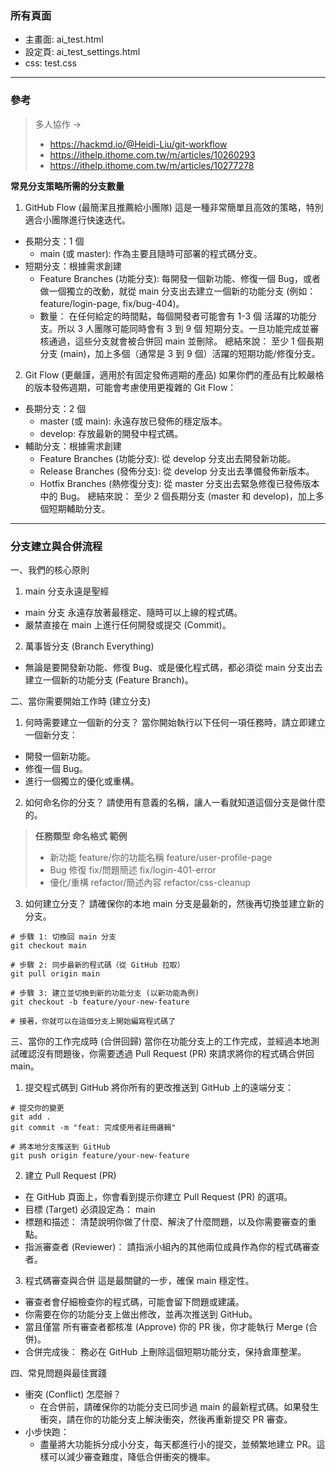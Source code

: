 ### 所有頁面

* 主畫面: ai_test.html
* 設定頁: ai_test_settings.html
* css: test.css

---
### 參考
> 多人協作 →
> * https://hackmd.io/@Heidi-Liu/git-workflow
> * https://ithelp.ithome.com.tw/m/articles/10260293
> * https://ithelp.ithome.com.tw/m/articles/10277278

**常見分支策略所需的分支數量**
1. GitHub Flow (最簡潔且推薦給小團隊)
這是一種非常簡單且高效的策略，特別適合小團隊進行快速迭代。
* 長期分支：1 個
  * main (或 master): 作為主要且隨時可部署的程式碼分支。
* 短期分支：根據需求創建
  * Feature Branches (功能分支): 每開發一個新功能、修復一個 Bug，或者做一個獨立的改動，就從 main 分支出去建立一個新的功能分支 (例如：feature/login-page, fix/bug-404)。
  * 數量： 在任何給定的時間點，每個開發者可能會有 1-3 個 活躍的功能分支。所以 3 人團隊可能同時會有 3 到 9 個 短期分支。一旦功能完成並審核通過，這些分支就會被合併回 main 並刪除。
總結來說： 至少 1 個長期分支 (main)，加上多個（通常是 3 到 9 個）活躍的短期功能/修復分支。
2. Git Flow (更嚴謹，適用於有固定發佈週期的產品)
如果你們的產品有比較嚴格的版本發佈週期，可能會考慮使用更複雜的 Git Flow：
* 長期分支：2 個
  * master (或 main): 永遠存放已發佈的穩定版本。
  * develop: 存放最新的開發中程式碼。
* 輔助分支：根據需求創建
  * Feature Branches (功能分支): 從 develop 分支出去開發新功能。
  * Release Branches (發佈分支): 從 develop 分支出去準備發佈新版本。
  * Hotfix Branches (熱修復分支): 從 master 分支出去緊急修復已發佈版本中的 Bug。
總結來說： 至少 2 個長期分支 (master 和 develop)，加上多個短期輔助分支。

---
### 分支建立與合併流程

一、我們的核心原則
1. main 分支永遠是聖經
* main 分支 永遠存放著最穩定、隨時可以上線的程式碼。
* 嚴禁直接在 main 上進行任何開發或提交 (Commit)。

2. 萬事皆分支 (Branch Everything)
* 無論是要開發新功能、修復 Bug、或是優化程式碼，都必須從 main 分支出去建立一個新的功能分支 (Feature Branch)。

二、當你需要開始工作時 (建立分支)
1. 何時需要建立一個新的分支？
當你開始執行以下任何一項任務時，請立即建立一個新分支：
* 開發一個新功能。
* 修復一個 Bug。
* 進行一個獨立的優化或重構。

2. 如何命名你的分支？
請使用有意義的名稱，讓人一看就知道這個分支是做什麼的。

> **任務類型	命名格式	範例**
> * 新功能	feature/你的功能名稱	feature/user-profile-page
> * Bug 修復	fix/問題簡述	fix/login-401-error
> * 優化/重構	refactor/簡述內容	refactor/css-cleanup

3. 如何建立分支？
請確保你的本地 main 分支是最新的，然後再切換並建立新的分支。
```
# 步驟 1: 切換回 main 分支
git checkout main

# 步驟 2: 同步最新的程式碼（從 GitHub 拉取）
git pull origin main

# 步驟 3: 建立並切換到新的功能分支 (以新功能為例)
git checkout -b feature/your-new-feature

# 接著，你就可以在這個分支上開始編寫程式碼了
```

三、當你的工作完成時 (合併回歸)
當你在功能分支上的工作完成，並經過本地測試確認沒有問題後，你需要透過 Pull Request (PR) 來請求將你的程式碼合併回 main。

1. 提交程式碼到 GitHub
將你所有的更改推送到 GitHub 上的遠端分支：
```
# 提交你的變更
git add .
git commit -m "feat: 完成使用者註冊邏輯" 

# 將本地分支推送到 GitHub
git push origin feature/your-new-feature
```

2. 建立 Pull Request (PR)
* 在 GitHub 頁面上，你會看到提示你建立 Pull Request (PR) 的選項。
* 目標 (Target) 必須設定為： main
* 標題和描述： 清楚說明你做了什麼、解決了什麼問題，以及你需要審查的重點。
* 指派審查者 (Reviewer)： 請指派小組內的其他兩位成員作為你的程式碼審查者。

3. 程式碼審查與合併
這是最關鍵的一步，確保 main 穩定性。
* 審查者會仔細檢查你的程式碼，可能會留下問題或建議。
* 你需要在你的功能分支上做出修改，並再次推送到 GitHub。
* 當且僅當 所有審查者都核准 (Approve) 你的 PR 後，你才能執行 Merge (合併)。
* 合併完成後： 務必在 GitHub 上刪除這個短期功能分支，保持倉庫整潔。

四、常見問題與最佳實踐
* 衝突 (Conflict) 怎麼辦？
  * 在合併前，請確保你的功能分支已同步過 main 的最新程式碼。如果發生衝突，請在你的功能分支上解決衝突，然後再重新提交 PR 審查。
* 小步快跑：
  * 盡量將大功能拆分成小分支，每天都進行小的提交，並頻繁地建立 PR。這樣可以減少審查難度，降低合併衝突的機率。
